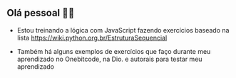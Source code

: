 ## Olá pessoal 👦🏻

* Estou treinando a lógica com JavaScript fazendo exercícios baseado na lista  https://wiki.python.org.br/EstruturaSequencial

* Também há alguns exemplos de exercícios que faço durante meu aprendizado no Onebitcode, na Dio. e autorais para testar meu aprendizado 





